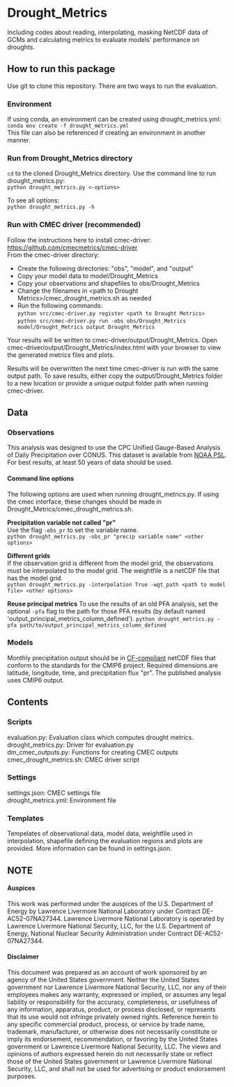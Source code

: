# Drought_Metrics  
Including codes about reading, interpolating, masking NetCDF data of GCMs and calculating metrics to evaluate models' performance on droughts.  

## How to run this package  
Use git to clone this repository. There are two ways to run the evaluation.  

### Environment  
If using conda, an environment can be created using drought_metrics.yml:  
`conda env create -f drought_metrics.yml`  
This file can also be referenced if creating an environment in another manner.  

### Run from Drought_Metrics directory  
`cd` to the cloned Drought_Metrics directory. Use the command line to run drought_metrics.py:  
`python drought_metrics.py <-options>`  

To see all options:  
`python drought_metrics.py -h`  

### Run with CMEC driver (recommended)  
Follow the instructions here to install cmec-driver: https://github.com/cmecmetrics/cmec-driver  
From the cmec-driver directory:  
- Create the following directories: "obs", "model", and "output"  
- Copy your model data to model/Drought_Metrics  
- Copy your observations and shapefiles to obs/Drought_Metrics  
- Change the filenames in \<path to Drought Metrics\>/cmec_drought_metrics.sh as needed  
- Run the following commands:  
`python src/cmec-driver.py register <path to Drought Metrics>`  
`python src/cmec-driver.py run -obs obs/Drought_Metrics model/Drought_Metrics output Drought_Metrics`  

Your results will be written to cmec-driver/output/Drought_Metrics. Open cmec-driver/output/Drought_Metrics/index.html with your browser to view the generated metrics files and plots.  

Results will be overwritten the next time cmec-driver is run with the same output path. To save results, either copy the output/Drought_Metrics folder to a new location or provide a unique output folder path when running cmec-driver.

## Data  

### Observations  
This analysis was designed to use the CPC Unified Gauge-Based Analysis of Daily Precipitation over CONUS. This dataset is available from [NOAA PSL](https://psl.noaa.gov/data/gridded/data.unified.daily.conus.html). For best results, at least 50 years of data should be used.  

#### Command line options  
The following options are used when running drought_metrics.py. If using the cmec interface, these changes should be made in Drought_Metrics/cmec_drought_metrics.sh.  

**Precipitation variable not called "pr"**  
Use the flag `-obs_pr` to set the variable name.  
`python drought_metrics.py -obs_pr "precip variable name" <other options>`  

**Different grids**  
If the observation grid is different from the model grid, the observations must be interpolated to the model grid. The weightfile is a netCDF file that has the model grid.  
`python drought_metrics.py -interpolation True -wgt_path <path to model file> <other options>`  

**Reuse principal metrics**
To use the results of an old PFA analysis, set the optional `-pfa` flag to the path for those PFA results (by default named 'output_principal_metrics_column_defined').
`python drought_metrics.py -pfa path/to/output_principal_metrics_column_defined`

### Models
Monthly precipitation output should be in [CF-compliant](https://cfconventions.org/) netCDF files that conform to the standards for the CMIP6 project. Required dimensions are latitude, longitude, time, and precipitation flux "pr". The published analysis uses CMIP6 output.  

## Contents  
### Scripts  
evaluation.py: Evaluation class which computes drought metrics.  
drought_metrics.py: Driver for evaluation.py  
dm_cmec_outputs.py: Functions for creating CMEC outputs  
cmec_drought_metrics.sh: CMEC driver script  

### Settings  
settings.json: CMEC settings file  
drought_metrics.yml: Environment file  

### Templates  
Tempelates of observational data, model data, weightfile used in interpolation, shapefile defining the evaluation regions and plots are provided. More information can be found in settings.json.  

## NOTE  

#### Auspices  
This work was performed under the auspices of the U.S. Department of Energy by Lawrence Livermore National Laboratory under Contract DE-AC52-07NA27344. Lawrence Livermore National Laboratory is operated by Lawrence Livermore National Security, LLC, for the U.S. Department of Energy, National Nuclear Security Administration under Contract DE-AC52-07NA27344.  

#### Disclaimer  
This document was prepared as an account of work sponsored by an agency of the United States government. Neither the United States government nor Lawrence Livermore National Security, LLC, nor any of their employees makes any warranty, expressed or implied, or assumes any legal liability or responsibility for the accuracy, completeness, or usefulness of any information, apparatus, product, or process disclosed, or represents that its use would not infringe privately owned rights. Reference herein to any specific commercial product, process, or service by trade name, trademark, manufacturer, or otherwise does not necessarily constitute or imply its endorsement, recommendation, or favoring by the United States government or Lawrence Livermore National Security, LLC. The views and opinions of authors expressed herein do not necessarily state or reflect those of the United States government or Lawrence Livermore National Security, LLC, and shall not be used for advertising or product endorsement purposes.  
